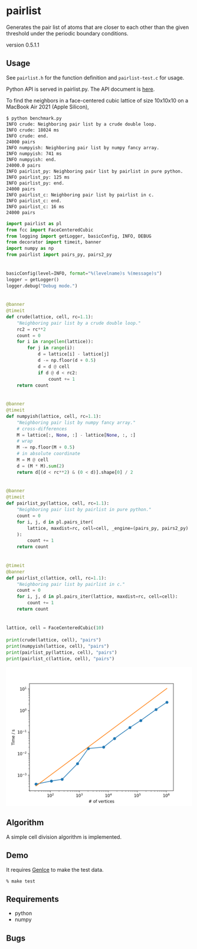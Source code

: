 # pairlist
Generates the pair list of atoms that are closer to each other than the
given threshold under the periodic boundary conditions.

version 0.5.1.1

## Usage

See `pairlist.h` for the function definition and `pairlist-test.c` for usage.

Python API is served in pairlist.py. The API document is [here](https://vitroid.github.io/PairList/pairlist.html).

To find the neighbors in a face-centered cubic lattice of size 10x10x10 on a MacBook Air 2021 (Apple Silicon),

```shell
$ python benchmark.py
INFO crude: Neighboring pair list by a crude double loop.
INFO crude: 18024 ms
INFO crude: end.
24000 pairs
INFO numpyish: Neighboring pair list by numpy fancy array.
INFO numpyish: 741 ms
INFO numpyish: end.
24000.0 pairs
INFO pairlist_py: Neighboring pair list by pairlist in pure python.
INFO pairlist_py: 125 ms
INFO pairlist_py: end.
24000 pairs
INFO pairlist_c: Neighboring pair list by pairlist in c.
INFO pairlist_c: end.
INFO pairlist_c: 16 ms
24000 pairs
```

```python
import pairlist as pl
from fcc import FaceCenteredCubic
from logging import getLogger, basicConfig, INFO, DEBUG
from decorator import timeit, banner
import numpy as np
from pairlist import pairs_py, pairs2_py


basicConfig(level=INFO, format="%(levelname)s %(message)s")
logger = getLogger()
logger.debug("Debug mode.")


@banner
@timeit
def crude(lattice, cell, rc=1.1):
    "Neighboring pair list by a crude double loop."
    rc2 = rc**2
    count = 0
    for i in range(len(lattice)):
        for j in range(i):
            d = lattice[i] - lattice[j]
            d -= np.floor(d + 0.5)
            d = d @ cell
            if d @ d < rc2:
                count += 1
    return count


@banner
@timeit
def numpyish(lattice, cell, rc=1.1):
    "Neighboring pair list by numpy fancy array."
    # cross-differences
    M = lattice[:, None, :] - lattice[None, :, :]
    # wrap
    M -= np.floor(M + 0.5)
    # in absolute coordinate
    M = M @ cell
    d = (M * M).sum(2)
    return d[(d < rc**2) & (0 < d)].shape[0] / 2


@banner
@timeit
def pairlist_py(lattice, cell, rc=1.1):
    "Neighboring pair list by pairlist in pure python."
    count = 0
    for i, j, d in pl.pairs_iter(
        lattice, maxdist=rc, cell=cell, _engine=(pairs_py, pairs2_py)
    ):
        count += 1
    return count


@timeit
@banner
def pairlist_c(lattice, cell, rc=1.1):
    "Neighboring pair list by pairlist in c."
    count = 0
    for i, j, d in pl.pairs_iter(lattice, maxdist=rc, cell=cell):
        count += 1
    return count


lattice, cell = FaceCenteredCubic(10)

print(crude(lattice, cell), "pairs")
print(numpyish(lattice, cell), "pairs")
print(pairlist_py(lattice, cell), "pairs")
print(pairlist_c(lattice, cell), "pairs")

```

![benchmark](https://github.com/vitroid/PairList/raw/master/benchmark/benchmark.png)

## Algorithm

A simple cell division algorithm is implemented.

## Demo

It requires [GenIce](https://github.com/vitroid/GenIce) to make the test data.

```shell
% make test
```

## Requirements

* python
* numpy


## Bugs

